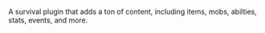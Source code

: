 A survival plugin that adds a ton of content, including items, mobs, abilties, stats, events, and more.
